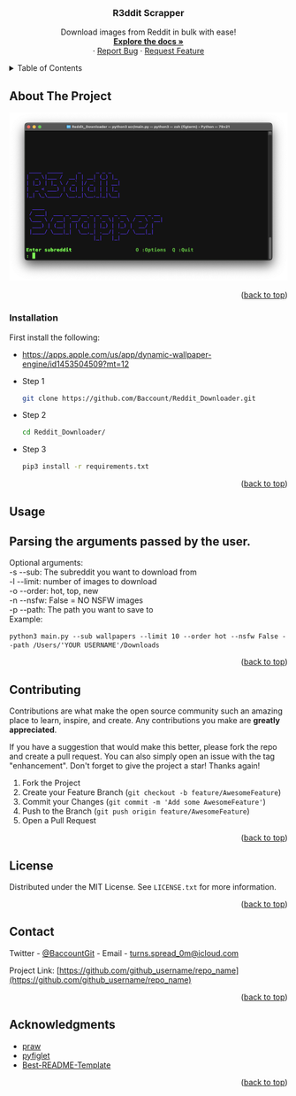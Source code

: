 

<div id="top"></div>
<!--

<!-- PROJECT LOGO -->
<br />
<div align="center">
  </a>

<h3 align="center">R3ddit Scrapper</h3>

  <p align="center">
     Download images from Reddit in bulk with ease!
    <br />
    <a href="https://github.com/Baccount/Reddit_Downloader#usage"><strong>Explore the docs »</strong></a>
    <br />
    ·
    <a href="https://github.com/Baccount/Reddit_Downloader/issues/new">Report Bug</a>
    ·
    <a href="https://github.com/Baccount/Reddit_Downloader/issues/new">Request Feature</a>
  </p>
</div>

<!-- TABLE OF CONTENTS -->
<details>
  <summary>Table of Contents</summary>
  <ol>
    <li>
      <a href="#about-the-project">About The Project</a>
    </li>
    <li>
      <a href="#installation">Installation</a>
    </li>
    <li><a href="#usage">Usage</a></li>
    <li><a href="#contributing">Contributing</a></li>
    <li><a href="#license">License</a></li>
    <li><a href="#contact">Contact</a></li>
    <li><a href="#acknowledgments">Acknowledgments</a></li>
  </ol>
</details>

<!-- ABOUT THE PROJECT -->

## About The Project

![Alt text](images/main-app.png?raw=true "Optional Title")

<p align="right">(<a href="#top">back to top</a>)</p>

### Installation

First install the following:

- <https://apps.apple.com/us/app/dynamic-wallpaper-engine/id1453504509?mt=12>

- Step 1

  ```sh
  git clone https://github.com/Baccount/Reddit_Downloader.git
  ```

- Step 2

  ```sh
  cd Reddit_Downloader/
  ```

- Step 3

  ```sh
  pip3 install -r requirements.txt
  ```

<p align="right">(<a href="#top">back to top</a>)</p>

<!-- USAGE EXAMPLES -->

## Usage

## Parsing the arguments passed by the user.
Optional arguments:\
-s --sub: The subreddit you want to download from\
-l --limit: number of images to download\
-o --order: hot, top, new\
-n --nsfw: False = NO NSFW images\
-p --path: The path you want to save to\
Example:
```
python3 main.py --sub wallpapers --limit 10 --order hot --nsfw False --path /Users/'YOUR USERNAME'/Downloads
```

<p align="right">(<a href="#top">back to top</a>)</p>

<!-- CONTRIBUTING -->

## Contributing

Contributions are what make the open source community such an amazing place to learn, inspire, and create. Any contributions you make are **greatly appreciated**.

If you have a suggestion that would make this better, please fork the repo and create a pull request. You can also simply open an issue with the tag "enhancement".
Don't forget to give the project a star! Thanks again!

1. Fork the Project
2. Create your Feature Branch (`git checkout -b feature/AwesomeFeature`)
3. Commit your Changes (`git commit -m 'Add some AwesomeFeature'`)
4. Push to the Branch (`git push origin feature/AwesomeFeature`)
5. Open a Pull Request

<p align="right">(<a href="#top">back to top</a>)</p>

<!-- LICENSE -->

## License

Distributed under the MIT License. See `LICENSE.txt` for more information.

<p align="right">(<a href="#top">back to top</a>)</p>

<!-- CONTACT -->

## Contact

Twitter - [@BaccountGit](https://twitter.com/BaccountGit) - Email - turns.spread_0m@icloud.com

Project Link: [https://github.com/github_username/repo_name](https://github.com/github_username/repo_name)

<p align="right">(<a href="#top">back to top</a>)</p>

<!-- ACKNOWLEDGMENTS -->

## Acknowledgments

- [praw](https://praw.readthedocs.io/en/stable/index.html)
- [pyfiglet](https://github.com/pwaller/pyfiglet)
- [Best-README-Template](https://github.com/othneildrew/Best-README-Template)

<p align="right">(<a href="#top">back to top</a>)</p>
